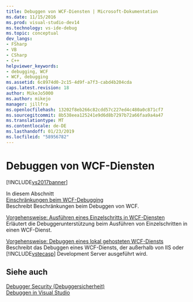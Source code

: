 ```yaml
---
title: Debuggen von WCF-Diensten | Microsoft-Dokumentation
ms.date: 11/15/2016
ms.prod: visual-studio-dev14
ms.technology: vs-ide-debug
ms.topic: conceptual
dev_langs:
- FSharp
- VB
- CSharp
- C++
helpviewer_keywords:
- debugging, WCF
- WCF, debugging
ms.assetid: 6c8974d0-2c15-4d9f-a7f3-cabd4b204cda
caps.latest.revision: 18
author: MikeJo5000
ms.author: mikejo
manager: jillfra
ms.openlocfilehash: 13202f8eb266c82cdd57c227ed4c480a0c871cf7
ms.sourcegitcommit: 8b538eea125241e9d6d8b7297b72a66faa9a4a47
ms.translationtype: MT
ms.contentlocale: de-DE
ms.lasthandoff: 01/23/2019
ms.locfileid: "58956782"
---
```

# <a name="debugging-wcf-services"></a>Debuggen von WCF-Diensten
[!INCLUDE[vs2017banner](../includes/vs2017banner.md)]

In diesem Abschnitt  
 [Einschränkungen beim WCF-Debugging](../debugger/limitations-on-wcf-debugging.md)  
 Beschreibt Beschränkungen beim Debuggen von WCF.  
  
 [Vorgehensweise: Ausführen eines Einzelschritts in WCF-Diensten](../debugger/how-to-step-into-wcf-services.md)  
 Erläutert die Debuggerunterstützung beim Ausführen von Einzelschritten in einen WCF-Dienst.  
  
 [Vorgehensweise: Debuggen eines lokal gehosteten WCF-Diensts](../debugger/how-to-debug-a-self-hosted-wcf-service.md)  
 Beschreibt das Debuggen eines WCF-Diensts, der außerhalb von IIS oder [!INCLUDE[vstecasp](../includes/vstecasp-md.md)] Development Server ausgeführt wird.  
  
## <a name="see-also"></a>Siehe auch  
 [Debugger Security (Debuggersicherheit)](../debugger/debugger-security.md)   
 [Debuggen in Visual Studio](../debugger/debugging-in-visual-studio.md)
